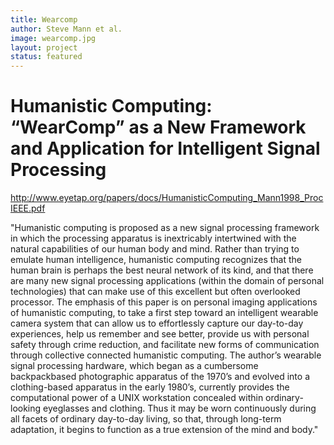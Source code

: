 ```yaml
---
title: Wearcomp
author: Steve Mann et al.
image: wearcomp.jpg
layout: project 
status: featured
---
```

# Humanistic Computing: “WearComp” as a New Framework and Application for Intelligent Signal Processing  

<http://www.eyetap.org/papers/docs/HumanisticComputing_Mann1998_ProcIEEE.pdf>    

"Humanistic computing is proposed as a new signal processing framework in which the processing apparatus is inextricably intertwined with the natural capabilities of our human body and mind. Rather than trying to emulate human intelligence, humanistic computing recognizes that the human brain is perhaps the best neural network of its kind, and that there are many new signal processing applications (within the domain of personal technologies) that can make use of this excellent but often overlooked processor. The emphasis of this paper is on personal imaging applications of humanistic computing, to take a first step toward an intelligent wearable camera system that can allow us to effortlessly capture our day-to-day experiences, help us remember and see better, provide us with personal safety through crime reduction, and facilitate new forms of communication through collective connected humanistic computing. The author’s wearable signal processing hardware, which began as a cumbersome backpackbased photographic apparatus of the 1970’s and evolved into a clothing-based apparatus in the early 1980’s, currently provides the computational power of a UNIX workstation concealed within ordinary-looking eyeglasses and clothing. Thus it may be worn continuously during all facets of ordinary day-to-day living, so that, through long-term adaptation, it begins to function as a true extension of the mind and body."

